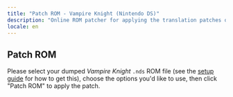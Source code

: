 ```yaml
---
title: "Patch ROM - Vampire Knight (Nintendo DS)"
description: "Online ROM patcher for applying the translation patches of Vampire Knight"
locale: en
---
```


## Patch ROM

Please select your dumped _Vampire Knight_ `.nds` ROM file (see the [setup guide](/vampire/guide/nds) for how to get this), choose the options you'd like to use, then click "Patch ROM" to apply the patch.
